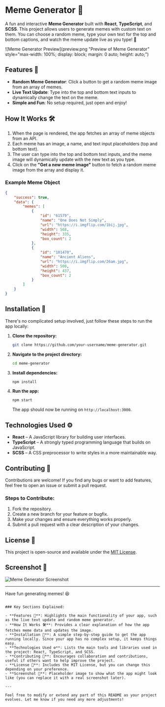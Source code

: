 # Meme Generator 🎉

A fun and interactive **Meme Generator** built with **React**, **TypeScript**, and **SCSS**. This project allows users to generate memes with custom text on them. You can choose a random meme, type your own text for the top and bottom captions, and watch the meme update live as you type! 🤣

![Meme Generator Preview](preview.png "Preview of Meme Generator" style="max-width: 100%; display: block; margin: 0 auto; height: auto;")

## Features 🚀

- **Random Meme Generator**: Click a button to get a random meme image from an array of memes.
- **Live Text Update**: Type into the top and bottom text inputs to dynamically change the text on the meme.
- **Simple and Fun**: No setup required, just open and enjoy!

## How It Works 🛠️

1. When the page is rendered, the app fetches an array of meme objects from an API.
2. Each meme has an image, a name, and text input placeholders (top and bottom text).
3. The user can type into the top and bottom text inputs, and the meme image will dynamically update with the new text as you type.
4. Click on the **"Get a new meme image"** button to fetch a random meme image from the array and display it.

### Example Meme Object

```json
{
	"success": true,
	"data": {
		"memes": [
			{
				"id": "61579",
				"name": "One Does Not Simply",
				"url": "https://i.imgflip.com/1bij.jpg",
				"width": 568,
				"height": 335,
				"box_count": 2
			},
			{
				"id": "101470",
				"name": "Ancient Aliens",
				"url": "https://i.imgflip.com/26am.jpg",
				"width": 500,
				"height": 437,
				"box_count": 2
			}
		]
	}
}
```

## Installation 🔧

There's no complicated setup involved, just follow these steps to run the app locally:

1. **Clone the repository:**

   ```bash
   git clone https://github.com/your-username/meme-generator.git
   ```

2. **Navigate to the project directory:**

   ```bash
   cd meme-generator
   ```

3. **Install dependencies:**

   ```bash
   npm install
   ```

4. **Run the app:**

   ```bash
   npm start
   ```

   The app should now be running on `http://localhost:3000`.

## Technologies Used ⚙️

- **React** – A JavaScript library for building user interfaces.
- **TypeScript** – A strongly typed programming language that builds on JavaScript.
- **SCSS** – A CSS preprocessor to write styles in a more maintainable way.

## Contributing 🤝

Contributions are welcome! If you find any bugs or want to add features, feel free to open an issue or submit a pull request.

### Steps to Contribute:

1. Fork the repository.
2. Create a new branch for your feature or bugfix.
3. Make your changes and ensure everything works properly.
4. Submit a pull request with a clear description of your changes.

## License 📄

This project is open-source and available under the [MIT License](LICENSE).

## Screenshot 📸

![Meme Generator Screenshot](https://via.placeholder.com/800x400.png?text=Meme+Generator+Example)

---

Have fun generating memes! 😆

```

### Key Sections Explained:

- **Features 🚀**: Highlights the main functionality of your app, such as the live text update and random meme generator.
- **How It Works 🛠️**: Provides a clear explanation of how the app fetches meme data and updates the image.
- **Installation 🔧**: A simple step-by-step guide to get the app running locally. Since your app has no complex setup, it keeps things easy.
- **Technologies Used ⚙️**: Lists the main tools and libraries used in the project: React, TypeScript, and SCSS.
- **Contributing 🤝**: Encourages collaboration and contributions, useful if others want to help improve the project.
- **License 📄**: Includes the MIT License, but you can change this depending on your preference.
- **Screenshot 📸**: Placeholder image to show what the app might look like (you can replace it with a real screenshot later).

---

Feel free to modify or extend any part of this README as your project evolves. Let me know if you need any more adjustments!
```
